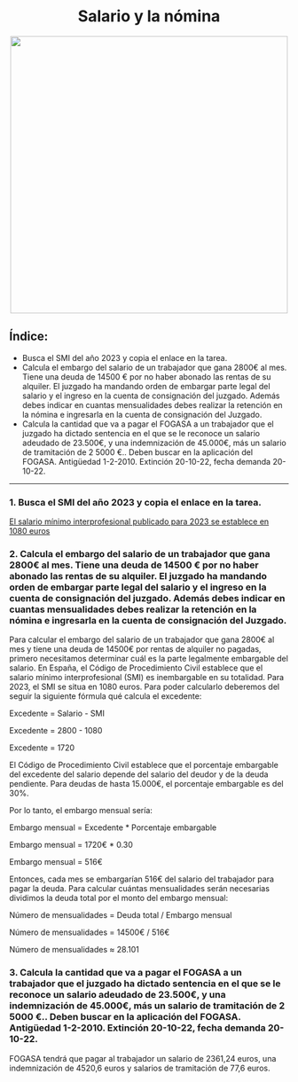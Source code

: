 
<div align="center">
<h1> Salario y la nómina </h1>
<img src="https://www.bizneo.com/blog/wp-content/uploads/2023/06/Software-de-nomina-1024x575.jpg"  width="500"/>
</div>

## Índice:

- Busca el SMI del año 2023 y copia el enlace en la tarea.
- Calcula el embargo del salario de un trabajador que gana 2800€ al mes. Tiene una deuda de 14500 € por no haber abonado las rentas de su alquiler. El juzgado ha mandando orden de embargar parte legal del salario y el ingreso en la cuenta de consignación del juzgado. Además debes indicar en cuantas mensualidades debes realizar la retención en la nómina e ingresarla en la cuenta de consignación del Juzgado.
- Calcula la cantidad que va a pagar el FOGASA a un trabajador que el juzgado ha dictado sentencia en el que se le reconoce un salario adeudado de 23.500€, y una indemnización de 45.000€, más un salario de tramitación de 2 5000 €.. Deben buscar en la aplicación del FOGASA. Antigüedad 1-2-2010. Extinción 20-10-22, fecha demanda 20-10-22.

---
### 1. Busca el SMI del año 2023 y copia el enlace en la tarea.

[El salario mínimo interprofesional publicado para 2023 se establece en 1080 euros](https://www.sepe.es/HomeSepe/gl/que-es-el-sepe/comunicacion-institucional/noticias/detalle-noticia.html?folder=/2023/Febrero/&detail=El-salario-minimo-interprofesional-publicado-para-2023-se-establece-en-1080-euros#:~:text=El%20salario%20m%C3%ADnimo%20interprofesional%20publicado%20para%202023%20se%20establece%20en%201.080%20euros,-15%20de%20febreiro&text=El%20BOE%20ha%20publicado%20el,los%2015.120%20euros%20brutos%20anuales.)

### 2. Calcula el embargo del salario de un trabajador que gana 2800€ al mes. Tiene una deuda de 14500 € por no haber abonado las rentas de su alquiler. El juzgado ha mandando orden de embargar parte legal del salario y el ingreso en la cuenta de consignación del juzgado. Además debes indicar en cuantas mensualidades debes realizar la retención en la nómina e ingresarla en la cuenta de consignación del Juzgado.

Para calcular el embargo del salario de un trabajador que gana 2800€ al mes y tiene una deuda de 14500€ por rentas de alquiler no pagadas, primero necesitamos determinar cuál es la parte legalmente embargable del salario.
En España, el Código de Procedimiento Civil establece que el salario mínimo interprofesional (SMI) es inembargable en su totalidad. Para 2023, el SMI se situa en 1080 euros.
Para poder calcularlo deberemos del seguir la siguiente fórmula qué calcula el excedente:

Excedente = Salario - SMI

Excedente = 2800 - 1080

Excedente = 1720

El Código de Procedimiento Civil establece que el porcentaje embargable del excedente del salario depende del salario del deudor y de la deuda pendiente. Para deudas de hasta 15.000€, el porcentaje embargable es del 30%.

Por lo tanto, el embargo mensual sería:

Embargo mensual = Excedente * Porcentaje embargable

Embargo mensual = 1720€ * 0.30

Embargo mensual = 516€

Entonces, cada mes se embargarían 516€ del salario del trabajador para pagar la deuda. Para calcular cuántas mensualidades serán necesarias dividimos la deuda total por el monto del embargo mensual:

Número de mensualidades = Deuda total / Embargo mensual

Número de mensualidades = 14500€ / 516€

Número de mensualidades ≈ 28.101

### 3. Calcula la cantidad que va a pagar el FOGASA a un trabajador que el juzgado ha dictado sentencia en el que se le reconoce un salario adeudado de 23.500€, y una indemnización de 45.000€, más un salario de tramitación de 2 5000 €.. Deben buscar en la aplicación del FOGASA. Antigüedad 1-2-2010. Extinción 20-10-22, fecha demanda 20-10-22. 

FOGASA tendrá que pagar al trabajador un salario de 2361,24 euros, una indemnización de 4520,6 euros y salarios de tramitación de 77,6 euros.


